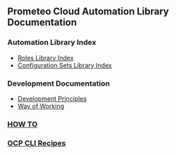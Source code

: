 ## Prometeo Cloud Automation Library Documentation

### Automation Library Index

- [Roles Library Index](./role_index.md)
- [Configuration Sets Library Index](./config_index.md)

### Development Documentation

- [Development Principles](./principles.md)
- [Way of Working](./wayofworking.md)

### [HOW TO](./how-tos.md)

### [OCP CLI Recipes](./ocp-cli/readme.md)